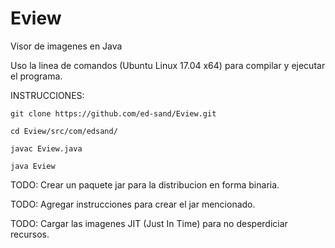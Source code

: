# Eview
Visor de imagenes en Java

Uso la linea de comandos (Ubuntu Linux 17.04 x64) para compilar y ejecutar el programa.

INSTRUCCIONES:


    git clone https://github.com/ed-sand/Eview.git

    cd Eview/src/com/edsand/

    javac Eview.java

    java Eview


TODO: Crear un paquete jar para la distribucion en forma binaria.

TODO: Agregar instrucciones para crear el jar mencionado.

TODO: Cargar las imagenes JIT (Just In Time) para no desperdiciar recursos.
